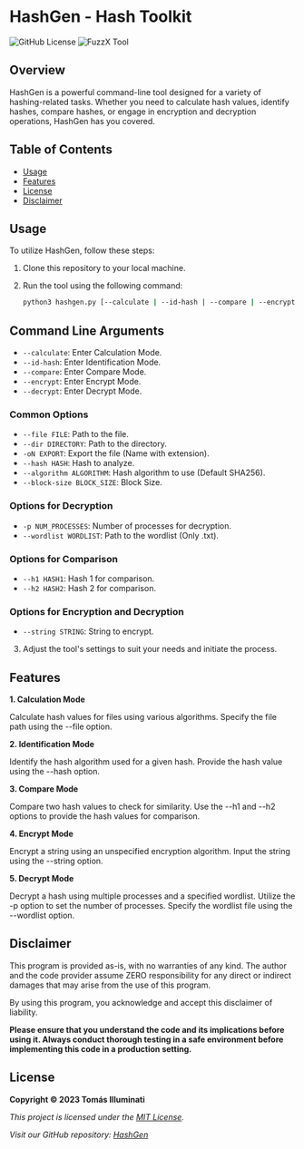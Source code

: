 # HashGen - Hash Toolkit

![GitHub License](https://img.shields.io/badge/License-MIT-green) ![FuzzX Tool](https://img.shields.io/badge/Tool-Hash_Toolkit-blue)

## Overview

HashGen is a powerful command-line tool designed for a variety of hashing-related tasks. Whether you need to calculate hash values, identify hashes, compare hashes, or engage in encryption and decryption operations, HashGen has you covered.

## Table of Contents

- [Usage](#usage)
- [Features](#features)
- [License](#license)
- [Disclaimer](#disclaimer)

## Usage

To utilize HashGen, follow these steps:

1. Clone this repository to your local machine.

2. Run the tool using the following command:

   ```bash
   python3 hashgen.py [--calculate | --id-hash | --compare | --encrypt | --decrypt] [--file FILE] [--dir DIRECTORY] [-oN EXPORT] [--hash HASH] [--algorithm ALGORITHM] [--block-size BLOCK_SIZE] [-p NUM_PROCESSES] [--wordlist WORDLIST] [--string STRING] [-h1 HASH1] [-h2 HASH2]
   ```

## Command Line Arguments

- `--calculate`: Enter Calculation Mode.
- `--id-hash`: Enter Identification Mode.
- `--compare`: Enter Compare Mode.
- `--encrypt`: Enter Encrypt Mode.
- `--decrypt`: Enter Decrypt Mode.

### Common Options

- `--file FILE`: Path to the file.
- `--dir DIRECTORY`: Path to the directory.
- `-oN EXPORT`: Export the file (Name with extension).
- `--hash HASH`: Hash to analyze.
- `--algorithm ALGORITHM`: Hash algorithm to use (Default SHA256).
- `--block-size BLOCK_SIZE`: Block Size.

### Options for Decryption

- `-p NUM_PROCESSES`: Number of processes for decryption.
- `--wordlist WORDLIST`: Path to the wordlist (Only .txt).

### Options for Comparison

- `--h1 HASH1`: Hash 1 for comparison.
- `--h2 HASH2`: Hash 2 for comparison.

### Options for Encryption and Decryption

- `--string STRING`: String to encrypt.

3. Adjust the tool's settings to suit your needs and initiate the process.

## Features

**1. Calculation Mode**

Calculate hash values for files using various algorithms. Specify the file path using the --file option.

**2. Identification Mode**

Identify the hash algorithm used for a given hash. Provide the hash value using the --hash option.

**3. Compare Mode**

Compare two hash values to check for similarity. Use the --h1 and --h2 options to provide the hash values for comparison.

**4. Encrypt Mode**

Encrypt a string using an unspecified encryption algorithm. Input the string using the --string option.

**5. Decrypt Mode**

Decrypt a hash using multiple processes and a specified wordlist. Utilize the -p option to set the number of processes. Specify the wordlist file using the --wordlist option.

## Disclaimer

This program is provided as-is, with no warranties of any kind. The author and the code provider assume ZERO responsibility for any direct or indirect damages that may arise from the use of this program.

By using this program, you acknowledge and accept this disclaimer of liability.

**Please ensure that you understand the code and its implications before using it. Always conduct thorough testing in a safe environment before implementing this code in a production setting.**

## License

**Copyright © 2023 Tomás Illuminati**

*This project is licensed under the [MIT License](LICENSE).*

*Visit our GitHub repository: [HashGen](https://github.com/tomasilluminati/HashGen)*
